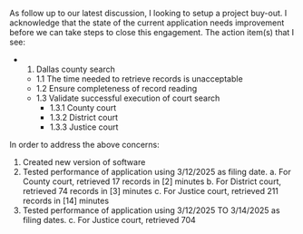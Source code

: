 As follow up to our latest discussion, I looking to setup a project buy-out.
I acknowledge that the state of the current application needs improvement before we can take steps to close this engagement.
The action item(s) that I see:
- 1. Dallas county search   
  - 1.1 The time needed to retrieve records is unacceptable   
  - 1.2 Ensure completeness of record reading   
  - 1.3 Validate successful execution of court search   
    - 1.3.1 County court   
    - 1.3.2 District court   
    - 1.3.3 Justice court 
		
		
In order to address the above concerns:
1. Created new version of software 
2. Tested performance of application using 3/12/2025 as filing date.
	a. For County court, retrieved 17 records in [2] minutes
	b. For District court, retrieved 74 records in [3] minutes
	c. For Justice court, retrieved 211 records in [14] minutes
3. Tested performance of application using 3/12/2025 TO 3/14/2025 as filing dates.
	c. For Justice court, retrieved 704

